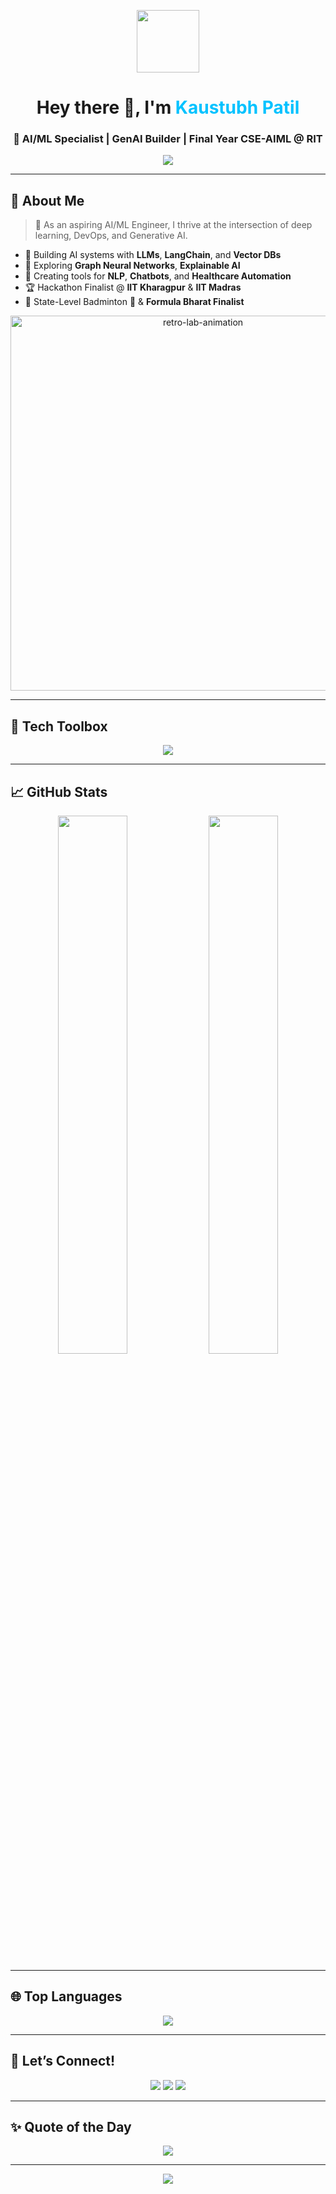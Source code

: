 <!-- Header Section -->
<p align="center">
  <img src="https://raw.githubusercontent.com/kaustubhpatil028/kaustubhpatil028/main/assets/brain-pixel.gif" height="100"/>
</p>

<h1 align="center">Hey there 👋, I'm <span style="color:#00C2FF;">Kaustubh Patil</span></h1>
<h3 align="center">🚀 AI/ML Specialist | GenAI Builder | Final Year CSE-AIML @ RIT</h3>

<p align="center">
  <img src="https://readme-typing-svg.demolab.com?font=Fira+Code&size=22&pause=1000&color=00C2FF&center=true&vCenter=true&width=600&lines=🔬+ML+Engineer+%7C+DevOps+Learner;🧠+Generative+AI+%7C+Full-Stack+Projects;⚙️+LangChain+%7C+Hackathon+Finalist" />
</p>

---

## 🚀 About Me

> 🧠 As an aspiring AI/ML Engineer, I thrive at the intersection of deep learning, DevOps, and Generative AI.

- 🌟 Building AI systems with **LLMs**, **LangChain**, and **Vector DBs**
- 🧩 Exploring **Graph Neural Networks**, **Explainable AI**
- 📝 Creating tools for **NLP**, **Chatbots**, and **Healthcare Automation**
- 🏆 Hackathon Finalist @ **IIT Kharagpur** & **IIT Madras**
- 🏸 State-Level Badminton 🥈 & **Formula Bharat Finalist**

<p align="center">
  <img src="https://github.com/kaustubhpatil028/kaustubhpatil028/assets/retro-lab.gif" width="600" alt="retro-lab-animation"/>
</p>

---

## 🧰 Tech Toolbox

<p align="center">
  <img src="https://skillicons.dev/icons?i=python,java,js,html,css,react,nodejs,mongodb,mysql,docker,linux,vscode,git" />
</p>

---

## 📈 GitHub Stats

<p align="center">
  <img width="47%" src="https://github-readme-stats.vercel.app/api?username=kaustubhpatil028&show_icons=true&theme=tokyonight&count_private=true" />
  <img width="47%" src="https://github-readme-streak-stats.herokuapp.com/?user=kaustubhpatil028&theme=tokyonight" />
</p>

---

## 🌐 Top Languages

<p align="center">
  <img src="https://github-readme-stats.vercel.app/api/top-langs/?username=kaustubhpatil028&layout=compact&theme=tokyonight" />
</p>

---

## 🤝 Let’s Connect!

<p align="center">
  <a href="mailto:patilkaustubh2004@gmail.com"><img src="https://img.shields.io/badge/-Gmail-EA4335?style=for-the-badge&logo=gmail&logoColor=white"/></a>
  <a href="https://linkedin.com/in/kaustubh-patil-a55617256"><img src="https://img.shields.io/badge/-LinkedIn-0077B5?style=for-the-badge&logo=linkedin&logoColor=white"/></a>
  <a href="https://github.com/kaustubhpatil028"><img src="https://img.shields.io/badge/-GitHub-000?style=for-the-badge&logo=github"/></a>
</p>

---

## ✨ Quote of the Day

<p align="center">
  <img src="https://quotes-github-readme.vercel.app/api?type=horizontal&theme=tokyonight" />
</p>

---

<p align="center">
  <img src="https://capsule-render.vercel.app/api?type=waving&color=gradient&height=140&section=footer"/>
</p>
